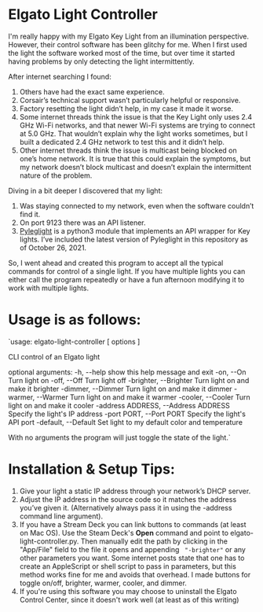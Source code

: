 Elgato Light Controller
=======================

I'm really happy with my Elgato Key Light from an illumination perspective.  However, their control software has been glitchy for me.  When I first used the light the software worked most of the time, but over time it started having problems by only detecting the light intermittently.  

After internet searching I found:

1. Others have had the exact same experience.
2. Corsair’s technical support wasn’t particularly helpful or responsive.
3. Factory resetting the light didn’t help, in my case it made it worse.
4. Some internet threads think the issue is that the Key Light only uses 2.4 GHz Wi-Fi networks, and that newer Wi-Fi systems are trying to connect at 5.0 GHz. That wouldn’t explain why the light works sometimes, but I built a dedicated 2.4 GHz network to test this and it didn’t help.
5. Other internet threads think the issue is multicast being blocked on one’s home network.  It is true that this could explain the symptoms, but my network doesn’t block multicast and doesn’t explain the intermittent nature of the problem.

Diving in a bit deeper I discovered that my light:
1. Was staying connected to my network, even when the software couldn’t find it.
2. On port 9123 there was an API listener.
3. [Pyleglight](https://gitlab.com/obviate.io/pyleglight/) is a python3 module that implements an API wrapper for Key lights. I’ve included the latest version of Pyleglight in this repository as of October 26, 2021.  

So, I went ahead and created this program to accept all the typical commands for control of a single light.  If you have multiple lights you can either call the program repeatedly or have a fun afternoon modifying it to work with multiple lights.

Usage is as follows:
====================

`usage: elgato-light-controller [ options ]

CLI control of an Elgato light

optional arguments:
-h, --help            show this help message and exit
-on, --On             Turn light on
-off, --Off           Turn light off
-brighter, --Brighter
                      Turn light on and make it brighter
-dimmer, --Dimmer     Turn light on and make it dimmer
-warmer, --Warmer     Turn light on and make it warmer
-cooler, --Cooler     Turn light on and make it cooler
-address ADDRESS, --Address ADDRESS
                      Specify the light's IP address
-port PORT, --Port PORT
                      Specify the light's API port
-default, --Default   Set light to my default color and temperature


With no arguments the program will just toggle the state of the light.`

Installation & Setup Tips:
==========================

1. Give your light a static IP address through your network’s DHCP server. 
2. Adjust the IP address in the source code so it matches the address you’ve given it.  (Alternatively always pass it in using the -address command line argument).
3. If you have a Stream Deck you can link buttons to commands (at least on Mac OS). Use the Steam Deck's **Open** command and point to elgato-light-controller.py.  Then manually edit the path by clicking in the "App/File" field to the file it opens and appending ` "-brighter"` or any other parameters you want. Some internet posts state that one has to create an AppleScript or shell script to pass in parameters, but this method works fine for me and avoids that overhead.  I made buttons for toggle on/off, brighter, warmer, cooler, and dimmer.
4. If you're using this software you may choose to uninstall the Elgato Control Center, since it doesn't work well (at least as of this writing)

